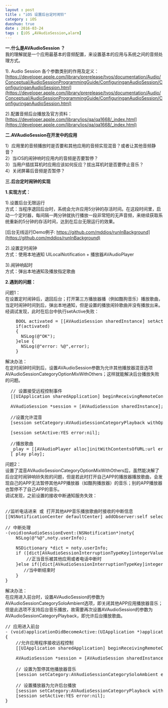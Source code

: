```yaml
---
layout : post
title : "iOS 设置后台定时闹铃"
category : iOS
duoshuo: true
date : 2016-03-24
tags : [iOS ,AVAudioSession,alarm]
---
```


**一.什么是AVAudioSession ？**  
     我的理解就是一个应用最基本的音频配置，来设置基本的应用与系统之间的音频处理方式。   

1). Audio Session 各个参数类别的作用及定义：   
[https://developer.apple.com/library/prerelease/tvos/documentation/Audio/Conceptual/AudioSessionProgrammingGuide/ConfiguringanAudioSession/ConfiguringanAudioSession.html](https://developer.apple.com/library/prerelease/tvos/documentation/Audio/Conceptual/AudioSessionProgrammingGuide/ConfiguringanAudioSession/ConfiguringanAudioSession.html)

2).配置音频后台播放及官方资料：   
[https://developer.apple.com/library/ios/qa/qa1668/_index.html](https://developer.apple.com/library/ios/qa/qa1668/_index.html)

**二.AVAudioSession在开发中的应用**

1）应用里的音频播放时是否要和其他应用的音频实现混音？或者让其他音频静音？   
2）当iOS的闹钟响时应用内的音频是否要暂停？   
3）当用户插拔耳机时应用应该如何反应？拔出耳机时是否要停止音乐？   
4）关闭屏幕后音频是否暂停？   


**三.后台定时闹钟的实现**  

**1.实现方式：**

1).设置后台无限运行   
方式：当程序退回后台时，系统会允许应用5分钟的存活时间。在这段时间里，启动一个定时器，每间隔一两分钟就执行播放一段非常短的无声音频，来继续获取系统重新的5分钟的存活时间，达到在后台无限运行的效果。   

[后台无线运行Demo例子: https://github.com/mddios/runInBackground](https://github.com/mddios/runInBackground)<br />

2).设置定时闹钟   
方式：使用本地通知 UILocalNotification + 播放器AVAudioPlayer   

3).闹钟响起时   
方式：弹出本地通知及播放指定歌曲   

**2.遇到的问题：**

问题1：   
     在设置定时闹钟后，退回后台；打开第三方播放器播（例如酷狗音乐）播放歌曲，当定时闹钟时间到后，弹出本地通知，但是设置的播放闹铃歌曲并没有播放出来。经调试发现，此时在后台中执行setActive失败：   
  
<pre class="brush: oc;  ">
    BOOL activated = [[AVAudioSession sharedInstance] setActive:YES error:&error];
    if(activated)
    {
      NSLog(@"OK");
    }else {
      NSLog(@"error: %@",error);
    }
</pre>
    
    
解决办法：   
    在定时闹钟时间到后，设置AVAudioSession参数为允许其他播放器混音选项AVAudioSessionCategoryOptionMixWithOthers；这样就能解决后台播放失败的问题。   

<pre class="brush: oc;  ">
  // 设置接受远程控制事件
  [[UIApplication sharedApplication] beginReceivingRemoteControlEvents]; 
  
  AVAudioSession *session = [AVAudioSession sharedInstance];

  //设置允许混音
  [session setCategory:AVAudioSessionCategoryPlayback withOptions:AVAudioSessionCategoryOptionMixWithOthers error:nil];
                
  [session setActive:YES error:nil];
                
  //播放歌曲
  _play = [[AVAudioPlayer alloc]initWithContentsOfURL:url error:nil];
  [_play play];
</pre>

问题2：   
     设置了混音AVAudioSessionCategoryOptionMixWithOthers后，虽然能决解了后台定时闹钟响铃失败的问题，但是若此时打开自己APP的播放器播放歌曲，会发现自己的APP无法暂停其他APP播放器（如酷狗播放器）的音乐；别的APP播放器也暂停不了自己APP的音乐。   
     调试发现，之前设置的接收中断通知服务失效：
     
<pre class="brush: oc;  ">

//监听电话进来 或 打开其他APP音乐播放歌曲时接收的中断信息
[[NSNotificationCenter defaultCenter] addObserver:self selector:@selector(onAudioSessionEvent:) name:AVAudioSessionInterruptionNotification object:nil];
    
// 中断处理
-(void)onAudioSessionEvent:(NSNotification*)noty{
    NSLog(@"%@",noty.userInfo);

    NSDictionary *dict = noty.userInfo;
    if ([dict[AVAudioSessionInterruptionTypeKey]integerValue]==AVAudioSessionInterruptionTypeBegan) {
        //正当音乐被其他应用或者电话中断时
    }else if([dict[AVAudioSessionInterruptionTypeKey]integerValue]==AVAudioSessionInterruptionTypeEnded){
       //当中断结束时
    }
}
</pre>

解决办法：   
     在应用进入前台时，设置AVAudioSession的参数为AVAudioSessionCategorySoloAmbient选项，即关闭其他APP应用播放器音乐；但是此选项不支持后台音乐播放，故需要再次设置AVAudioSession的参数为AVAudioSessionCategoryPlayback，即允许后台播放歌曲。
     
<pre class="brush: oc;  ">
// 应用进入前台
- (void)applicationDidBecomeActive:(UIApplication *)application
{
    //允许应用程序接收远程控制
    [[UIApplication sharedApplication] beginReceivingRemoteControlEvents];

    AVAudioSession *session = [AVAudioSession sharedInstance];
    
    // 设置为暂停其他播放器音乐
    [session setCategory:AVAudioSessionCategorySoloAmbient error:nil];

    // 设置播放器为允许后台播放
    [session setCategory:AVAudioSessionCategoryPlayback withOptions:AVAudioSessionCategoryOptionDefaultToSpeaker error:nil];
    [session setActive:YES error:nil];
}


</pre>
